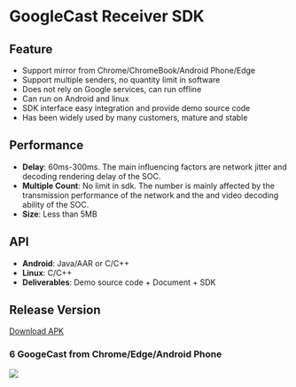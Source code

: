 # GoogleCast Receiver SDK

## Feature

* Support mirror from Chrome/ChromeBook/Android Phone/Edge   
* Support multiple senders, no quantity limit in software  
* Does not rely on Google services, can run offline  
* Can run on Android and linux  
* SDK interface easy integration and provide demo source code  
* Has been widely used by many customers, mature and stable              

## Performance  

* **Delay**: 60ms-300ms. The main influencing factors are network jitter and decoding rendering delay of the SOC.    
* **Multiple Count**: No limit in sdk. The number  is mainly affected by the transmission performance of the network and the and video decoding ability of the SOC.
* **Size**: Less than 5MB       

## API

* **Android**: Java/AAR or C/C++            
* **Linux**: C/C++  
* **Deliverables**: Demo source code + Document + SDK            

## Release Version

[Download APK](https://github.com/WirelessPresentation/WirelessDisplay/releases/download/latest/BJCastTV.apk)

### 6 GoogeCast from Chrome/Edge/Android Phone   
![](https://github.com/WirelessPresentation/WirelessDisplay-SDK/blob/main/zimg/googlecast-6.jpg)


